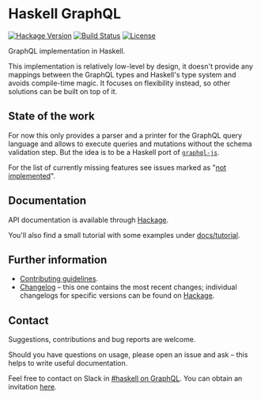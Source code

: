 # Haskell GraphQL

[![Hackage Version](https://img.shields.io/hackage/v/graphql.svg)](https://hackage.haskell.org/package/graphql)
[![Build Status](https://github.com/caraus-ecms/graphql/workflows/Haskell%20CI/badge.svg)](https://github.com/caraus-ecms/graphql/actions?query=workflow%3A%22Haskell+CI%22)
[![License](https://img.shields.io/badge/license-BSD--3--Clause-blue.svg)](https://raw.githubusercontent.com/caraus-ecms/graphql/master/LICENSE)

GraphQL implementation in Haskell.

This implementation is relatively low-level by design, it doesn't provide any
mappings between the GraphQL types and Haskell's type system and avoids
compile-time magic. It focuses on flexibility instead, so other solutions can
be built on top of it.

## State of the work

For now this only provides a parser and a printer for the GraphQL query
language and allows to execute queries and mutations without the schema
validation step. But the idea is to be a Haskell port of
[`graphql-js`](https://github.com/graphql/graphql-js).

For the list of currently missing features see issues marked as
"[not implemented](https://github.com/caraus-ecms/graphql/labels/not%20implemented)".

## Documentation

API documentation is available through
[Hackage](https://hackage.haskell.org/package/graphql).

You'll also find a small tutorial with some examples under
[docs/tutorial](https://github.com/caraus-ecms/graphql/tree/master/docs/tutorial).

## Further information

- [Contributing guidelines](CONTRIBUTING.md).
- [Changelog](CHANGELOG.md) – this one contains the most recent changes; 
  individual changelogs for specific versions can be found on
  [Hackage](https://hackage.haskell.org/package/graphql).

## Contact

Suggestions, contributions and bug reports are welcome.

Should you have questions on usage, please open an issue and ask – this helps
to write useful documentation.

Feel free to contact on Slack in [#haskell on
GraphQL](https://graphql.slack.com/messages/haskell/). You can obtain an
invitation [here](https://graphql-slack.herokuapp.com/).
